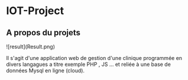 # IOT-Project
## A propos du projets

<div id="about-the-project"></div>
![result](Result.png)

Il s'agit d'une application web de gestion d'une clinique programmée en divers langagues a titre exemple PHP , JS ... et reliée à une base de données Mysql en ligne (cloud).
